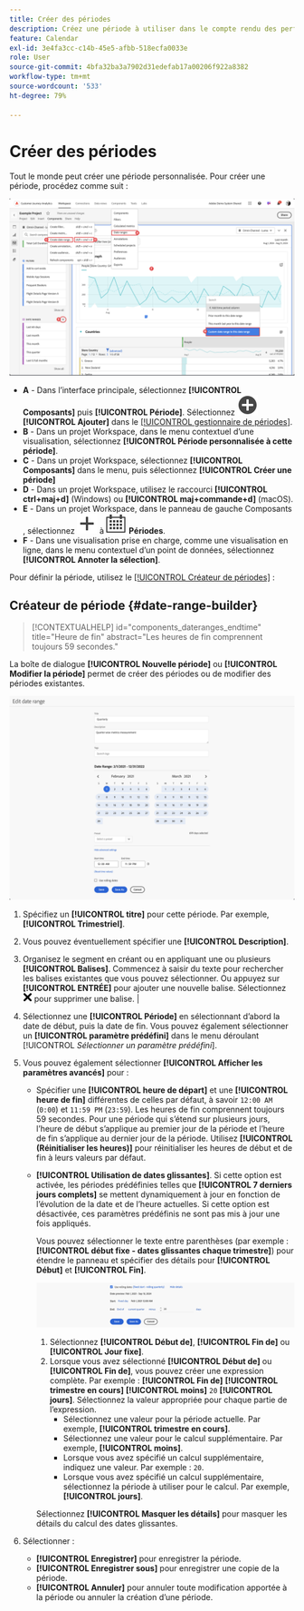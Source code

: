 ```yaml
---
title: Créer des périodes
description: Créez une période à utiliser dans le compte rendu des performances.
feature: Calendar
exl-id: 3e4fa3cc-c14b-45e5-afbb-518ecfa0033e
role: User
source-git-commit: 4bfa32ba3a7902d31edefab17a00206f922a8382
workflow-type: tm+mt
source-wordcount: '533'
ht-degree: 79%

---
```


# Créer des périodes


Tout le monde peut créer une période personnalisée. Pour créer une période, procédez comme suit :

![Création d’une annotation](assets/create-date-range.png)

* **A** - Dans l’interface principale, sélectionnez **[!UICONTROL Composants]** puis **[!UICONTROL Période]**. Sélectionnez ![AddCircle](/help/assets/icons/AddCircle.svg) **[!UICONTROL Ajouter]** dans le [[!UICONTROL gestionnaire de périodes]](/help/components/date-ranges/manage.md).
* **B** - Dans un projet Workspace, dans le menu contextuel d’une visualisation, sélectionnez **[!UICONTROL Période personnalisée à cette période]**.
* **C** - Dans un projet Workspace, sélectionnez **[!UICONTROL Composants]** dans le menu, puis sélectionnez **[!UICONTROL Créer une période]**
* **D** - Dans un projet Workspace, utilisez le raccourci **[!UICONTROL ctrl+maj+d]** (Windows) ou **[!UICONTROL maj+commande+d]** (macOS).
* **E** - Dans un projet Workspace, dans le panneau de gauche Composants , sélectionnez ![Ajouter](/help/assets/icons/Add.svg) à ![Calendrier](/help/assets/icons/Calendar.svg) **Périodes**.
* **F** - Dans une visualisation prise en charge, comme une visualisation en ligne, dans le menu contextuel d’un point de données, sélectionnez **[!UICONTROL Annoter la sélection]**.

Pour définir la période, utilisez le [[!UICONTROL Créateur de périodes]](#annotation-builder) :

<!-- Should we really mention API here. If so, we can do it all over the place in the docs...
| **Use the [Customer Journey Analytics Annotations API](https://developer.adobe.com/cja-apis/docs/endpoints/annotations/)** | The Customer Journey Analytics Annotations APIs allow you to create, update, or retrieve annotations programmatically through Adobe Developer. These APIs use the same data and methods that Adobe uses inside the product UI. |
-->


## Créateur de période {#date-range-builder}

<!-- markdownlint-disable MD034 -->

>[!CONTEXTUALHELP]
>id="components_dateranges_endtime"
>title="Heure de fin"
>abstract="Les heures de fin comprennent toujours 59 secondes."

<!-- markdownlint-enable MD034 -->




La boîte de dialogue **[!UICONTROL Nouvelle période]** ou **[!UICONTROL Modifier la période]** permet de créer des périodes ou de modifier des périodes existantes.

![Fenêtre de détails des annotations présentant les champs et options décrits dans la section suivante.](assets/edit-date-range.png)


1. Spécifiez un **[!UICONTROL titre]** pour cette période. Par exemple, **[!UICONTROL Trimestriel]**.
1. Vous pouvez éventuellement spécifier une **[!UICONTROL Description]**.
1. Organisez le segment en créant ou en appliquant une ou plusieurs **[!UICONTROL Balises]**. Commencez à saisir du texte pour rechercher les balises existantes que vous pouvez sélectionner. Ou appuyez sur **[!UICONTROL ENTRÉE]** pour ajouter une nouvelle balise. Sélectionnez ![CrossSize75](/help/assets/icons/CrossSize75.svg) pour supprimer une balise. |
1. Sélectionnez une **[!UICONTROL Période]** en sélectionnant d’abord la date de début, puis la date de fin.
Vous pouvez également sélectionner un **[!UICONTROL paramètre prédéfini]** dans le menu déroulant [!UICONTROL *Sélectionner un paramètre prédéfini*].

1. Vous pouvez également sélectionner **[!UICONTROL Afficher les paramètres avancés]** pour :

   * Spécifier une **[!UICONTROL heure de départ]** et une **[!UICONTROL heure de fin]** différentes de celles par défaut, à savoir `12:00 AM` (`0:00`) et `11:59 PM` (`23:59`). Les heures de fin comprennent toujours 59 secondes. Pour une période qui s’étend sur plusieurs jours, l’heure de début s’applique au premier jour de la période et l’heure de fin s’applique au dernier jour de la période. Utilisez **[!UICONTROL (Réinitialiser les heures)]** pour réinitialiser les heures de début et de fin à leurs valeurs par défaut.
   * **[!UICONTROL Utilisation de dates glissantes]**. Si cette option est activée, les périodes prédéfinies telles que **[!UICONTROL 7 derniers jours complets]** se mettent dynamiquement à jour en fonction de l’évolution de la date et de l’heure actuelles. Si cette option est désactivée, ces paramètres prédéfinis ne sont pas mis à jour une fois appliqués.

     Vous pouvez sélectionner le texte entre parenthèses (par exemple : **[!UICONTROL début fixe - dates glissantes chaque trimestre]**) pour étendre le panneau et spécifier des détails pour **[!UICONTROL Début]** et **[!UICONTROL Fin]**.

     ![Dates glissantes](assets/rolliing-dates.png)

      1. Sélectionnez **[!UICONTROL Début de]**, **[!UICONTROL Fin de]** ou **[!UICONTROL Jour fixe]**.
      1. Lorsque vous avez sélectionné **[!UICONTROL Début de]** ou **[!UICONTROL Fin de]**, vous pouvez créer une expression complète. Par exemple : **[!UICONTROL Fin de]** **[!UICONTROL trimestre en cours]** **[!UICONTROL moins]** `20` **[!UICONTROL jours]**. Sélectionnez la valeur appropriée pour chaque partie de l’expression.
         * Sélectionnez une valeur pour la période actuelle. Par exemple, **[!UICONTROL trimestre en cours]**.
         * Sélectionnez une valeur pour le calcul supplémentaire. Par exemple, **[!UICONTROL moins]**.
         * Lorsque vous avez spécifié un calcul supplémentaire, indiquez une valeur. Par exemple : `20`.
         * Lorsque vous avez spécifié un calcul supplémentaire, sélectionnez la période à utiliser pour le calcul. Par exemple, **[!UICONTROL jours]**.

     Sélectionnez **[!UICONTROL Masquer les détails]** pour masquer les détails du calcul des dates glissantes.

1. Sélectionner :
   * **[!UICONTROL Enregistrer]** pour enregistrer la période.
   * **[!UICONTROL Enregistrer sous]** pour enregistrer une copie de la période.
   * **[!UICONTROL Annuler]** pour annuler toute modification apportée à la période ou annuler la création d’une période.


<!--


You can create a date range using either of the following two methods:

* Directly in a workspace project by clicking the '`+`' button next to the list of date range components on the left
* Within the date range manager

To create a date range in the date range manager:

1. Log in to [analytics.adobe.com](https://analytics.adobe.com) using your AdobeID credentials.
1. Navigate to [!UICONTROL Components] > [!UICONTROL Date Ranges].
1. Click the [!UICONTROL Add] button to open the modal window that creates a date range.

## Create a date range modal window

The modal window has four fields you can edit:

* **Date range**: The date range you want for this component.
* **Title**: The name you want for this component. The title is used in workspace projects.
* **Description**: The description you want for this component. The description is seen when clicking the ![i](../assets/i.png) icon.
* **Tags**: Use tags to organize your date ranges. A date range can belong to multiple tags.

## Selecting a date range

When clicking the date range in the modal window, you have several options:

* **Calendar**: Select the start and end date.
* **Use rolling dates**: Check this box if you want the date range to change as time goes on. Do not check this box if you want your date range to remain static.
* **Select preset**: Use this drop-down selection if you want a custom date range based on a range that Adobe offers by default. When you select a preset, you can further customize the date range to suit your needs. It does not affect the preset that Adobe offers.

## Rolling date ranges

If you want a rolling date range, you can customize when it rolls. You can control when the start and end dates roll independently of each other.

* **When the date starts**: Choose if the date starts at the beginning of a time period, at the end of a time period, or use a fixed day.
* **The time period to use**: Choose how often the date range rolls. You can have it roll every day, every week, every month, every quarter, or every year.
* **Offset**: Choose the offset of the date range. You can add or subtract days, weeks, months, quarters, or years.

## Rolling date examples

Some date ranges can be useful in certain reports.

Year-to-date:

```text
Start: Start of current year
End: End of current day
```

Last Thursday to this Thursday:

```text
Start: Start of current week minus 3 days
End: Start of current week plus 4 days
```

Fiscal year (for example, if a fiscal year starts in December)

```text
Start: Start of current year minus 1 month
End: End of current year minus 1 month
```


-->
